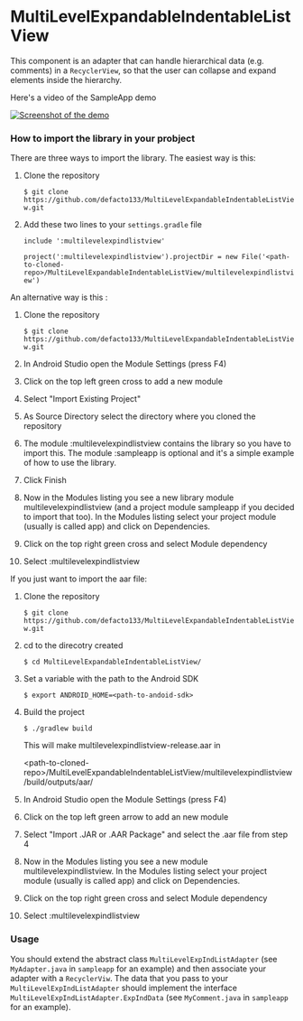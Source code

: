 # MultiLevelExpandableIndentableListView
 
This component is an adapter that can handle hierarchical data (e.g. comments) in a `RecyclerView`, so that the user can collapse and expand elements inside the hierarchy.

Here's a video of the SampleApp demo

[![Screenshot of the demo](http://img.youtube.com/vi/vZoNEck1uJk/0.jpg)](http://youtu.be/vZoNEck1uJk)

### How to import the library in your probject

There are three ways to import the library. The easiest way is this:

1. Clone the repository

   `$ git clone https://github.com/defacto133/MultiLevelExpandableIndentableListView.git`
   
2. Add these two lines to your `settings.gradle` file

   `include ':multilevelexpindlistview'`
   
   `project(':multilevelexpindlistview').projectDir = new File('<path-to-cloned-repo>/MultiLevelExpandableIndentableListView/multilevelexpindlistview')`

An alternative way is this :

1. Clone the repository

   `$ git clone https://github.com/defacto133/MultiLevelExpandableIndentableListView.git`

2. In Android Studio open the Module Settings (press F4)
3. Click on the top left green cross to add a new module
4. Select "Import Existing Project"
5. As Source Directory select the directory where you cloned the repository
6. The module :multilevelexpindlistview contains the library so you have to import this. The module :sampleapp is optional and it's a simple example of how to use the library.
7. Click Finish
8. Now in the Modules listing you see a new library module multilevelexpindlistview (and a project module sampleapp if you decided to import that too). In the Modules listing select your project module (usually is called app) and click on Dependencies.
9. Click on the top right green cross and select Module dependency
10. Select :multilevelexpindlistview

If you just want to import the aar file:

1. Clone the repository

   `$ git clone https://github.com/defacto133/MultiLevelExpandableIndentableListView.git`

2. cd to the direcotry created

   `$ cd MultiLevelExpandableIndentableListView/`
   
3. Set a variable with the path to the Android SDK

   `$ export ANDROID_HOME=<path-to-andoid-sdk>`

4. Build the project

    `$ ./gradlew build`

    This will make multilevelexpindlistview-release.aar in
    
    \<path-to-cloned-repo\>/MultiLevelExpandableIndentableListView/multilevelexpindlistview/build/outputs/aar/

5. In Android Studio open the Module Settings (press F4)
6. Click on the top left green arrow to add an new module
7. Select "Import .JAR or .AAR Package" and select the .aar file from step 4
8. Now in the Modules listing you see a new module multilevelexpindlistview. In the Modules listing select your project module (usually is called app) and click on Dependencies.
9. Click on the top right green cross and select Module dependency
10. Select :multilevelexpindlistview

### Usage

You should extend the abstract class `MultiLevelExpIndListAdapter` (see `MyAdapter.java` in `sampleapp` for an example) and then associate your adapter with a `RecyclerViw`.
The data that you pass to your `MultiLevelExpIndListAdapter` should implement the interface `MultiLevelExpIndListAdapter.ExpIndData` (see `MyComment.java` in `sampleapp` for an example).

